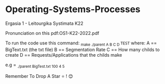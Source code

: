 ﻿# Operating-Systems-Processes

Ergasia 1 - Leitourgika Systimata K22

Pronunciation on this pdf:OS1-K22-2022.pdf

To run the code use this command:
<sub> make </sub>
<sub> ./parent A B C D </sub>
```TEST```
where: 
A == BigText.txt (the txt file)
B == Segmentation Rate
C == How many childs to create
D == Requests/Applications that the childs make

e.g = <sub> ./parent BigTest.txt 100 4 5 </sub>


Remember To Drop A Star ⭐ ! 😊
